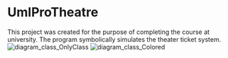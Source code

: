 # UmlProTheatre
This project was created for the purpose of completing the course at university. The program symbolically simulates the theater ticket system.
![diagram_class_OnlyClass](https://user-images.githubusercontent.com/44551565/132956067-3df8301d-00fe-4a34-825e-e1b54a6e036d.png)
![diagram_class_Colored](https://user-images.githubusercontent.com/44551565/132956191-5b0a2ec9-701d-49a7-9260-f562fd87dec5.png)

